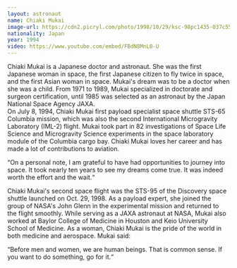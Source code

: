 ```yaml
---
layout: astronaut
name: Chiaki Mukai
image-url: https://cdn2.picryl.com/photo/1998/10/29/ksc-98pc1435-037c55-1024.jpg
nationality: Japan
year: 1994
video: https://www.youtube.com/embed/FBdN8MnL0-U
---
```


Chiaki Mukai is a Japanese doctor and astronaut. She was the first Japanese woman in space, the first Japanese citizen to fly twice in space, and the first Asian woman in space. Mukai's dream was to be a doctor when she was a child. From 1971 to 1989, Mukai specialized in doctorate and surgeon certification, until 1985 was selected as an astronaut by the Japan National Space Agency JAXA.  
On July 8, 1994, Chiaki Mukai first payload specialist space shuttle STS-65 Columbia mission, which was also the second International Microgravity Laboratory (IML-2) flight. Mukai took part in 82 investigations of Space Life Science and Microgravity Science experiments in the space laboratory module of the Columbia cargo bay. Chiaki Mukai loves her career and has made a lot of contributions to aviation.

<div class="quotes">
“On a personal note, I am grateful to have had opportunities to journey into space. It took nearly ten years to see my dreams come true. It was indeed worth the effort and the wait.“
</div>

Chiaki Mukai's second space flight was the STS-95 of the Discovery space shuttle launched on Oct. 29, 1998. As a payload expert, she joined the group of NASA's John Glenn in the experimental mission and returned to the flight smoothly. While serving as a JAXA astronaut at NASA, Mukai also worked at Baylor College of Medicine in Houston and Keio University School of Medicine. As a woman, Chiaki Mukai is the pride of the world in both medicine and aerospace. Mukai said:

<div class="quotes">
“Before men and women, we are human beings. That is common sense. If you want to do something, go for it.“
</div>
